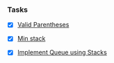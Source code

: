 ### Tasks
- [x] [Valid Parentheses](https://leetcode.com/problems/valid-parentheses/)
- [x] [Min stack](https://leetcode.com/problems/min-stack/)
- [x] [Implement Queue using Stacks](https://leetcode.com/problems/implement-queue-using-stacks/)

